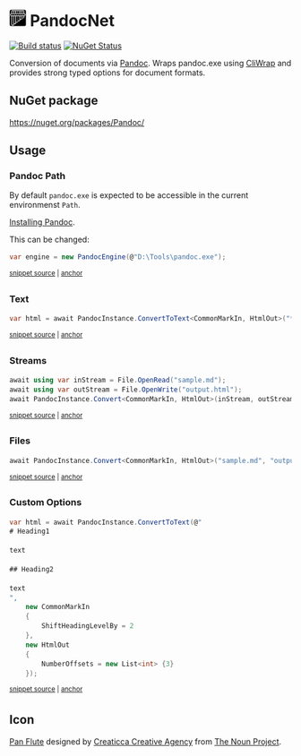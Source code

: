 # <img src="/src/icon.png" height="30px"> PandocNet

[![Build status](https://ci.appveyor.com/api/projects/status/naxouwk164twkgn3?svg=true)](https://ci.appveyor.com/project/SimonCropp/PandocNet)
[![NuGet Status](https://img.shields.io/nuget/v/Pandoc.svg)](https://www.nuget.org/packages/Pandoc/)

Conversion of documents via [Pandoc](https://pandoc.org/). Wraps pandoc.exe using [CliWrap](https://github.com/Tyrrrz/CliWrap) and provides strong typed options for document formats.


## NuGet package

https://nuget.org/packages/Pandoc/


## Usage


### Pandoc Path

By default `pandoc.exe` is expected to be accessible in the current environmenst `Path`.

[Installing Pandoc](https://pandoc.org/installing.html).

This can be changed:

<!-- snippet: PandocPath -->
<a id='snippet-pandocpath'></a>
```cs
var engine = new PandocEngine(@"D:\Tools\pandoc.exe");
```
<sup><a href='/src/Tests/Samples.cs#L11-L15' title='Snippet source file'>snippet source</a> | <a href='#snippet-pandocpath' title='Start of snippet'>anchor</a></sup>
<!-- endSnippet -->


### Text

<!-- snippet: text -->
<a id='snippet-text'></a>
```cs
var html = await PandocInstance.ConvertToText<CommonMarkIn, HtmlOut>("*text*");
```
<sup><a href='/src/Tests/Samples.cs#L49-L53' title='Snippet source file'>snippet source</a> | <a href='#snippet-text' title='Start of snippet'>anchor</a></sup>
<!-- endSnippet -->


### Streams

<!-- snippet: streams -->
<a id='snippet-streams'></a>
```cs
await using var inStream = File.OpenRead("sample.md");
await using var outStream = File.OpenWrite("output.html");
await PandocInstance.Convert<CommonMarkIn, HtmlOut>(inStream, outStream);
```
<sup><a href='/src/Tests/Samples.cs#L34-L40' title='Snippet source file'>snippet source</a> | <a href='#snippet-streams' title='Start of snippet'>anchor</a></sup>
<!-- endSnippet -->


### Files

<!-- snippet: files -->
<a id='snippet-files'></a>
```cs
await PandocInstance.Convert<CommonMarkIn, HtmlOut>("sample.md", "output.html");
```
<sup><a href='/src/Tests/Samples.cs#L21-L25' title='Snippet source file'>snippet source</a> | <a href='#snippet-files' title='Start of snippet'>anchor</a></sup>
<!-- endSnippet -->


### Custom Options

<!-- snippet: custom-options -->
<a id='snippet-custom-options'></a>
```cs
var html = await PandocInstance.ConvertToText(@"
# Heading1

text

## Heading2 

text
",
    new CommonMarkIn
    {
        ShiftHeadingLevelBy = 2
    },
    new HtmlOut
    {
        NumberOffsets = new List<int> {3}
    });
```
<sup><a href='/src/Tests/Samples.cs#L61-L81' title='Snippet source file'>snippet source</a> | <a href='#snippet-custom-options' title='Start of snippet'>anchor</a></sup>
<!-- endSnippet -->


## Icon

[Pan Flute](https://thenounproject.com/term/pan+flute/1526666/) designed by [Creaticca Creative Agency](https://thenounproject.com/creaticca/) from [The Noun Project](https://thenounproject.com/).
